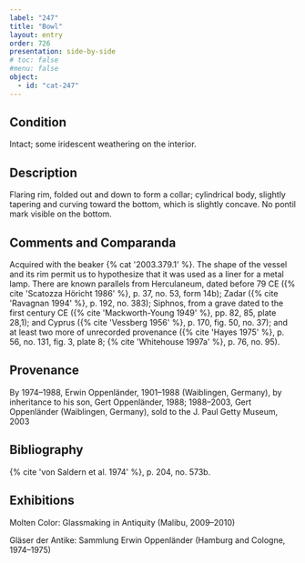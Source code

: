```yaml
---
label: "247"
title: "Bowl"
layout: entry
order: 726
presentation: side-by-side
# toc: false
#menu: false 
object:
  - id: "cat-247"
---
```


## Condition

Intact; some iridescent weathering on the interior.

## Description

Flaring rim, folded out and down to form a collar; cylindrical body, slightly tapering and curving toward the bottom, which is slightly concave. No pontil mark visible on the bottom.

## Comments and Comparanda

Acquired with the beaker {% cat '2003.379.1' %}. The shape of the vessel and its rim permit us to hypothesize that it was used as a liner for a metal lamp. There are known parallels from Herculaneum, dated before 79 CE ({% cite 'Scatozza Höricht 1986' %}, p. 37, no. 53, form 14b); Zadar ({% cite 'Ravagnan 1994' %}, p. 192, no. 383); Siphnos, from a grave dated to the first century CE ({% cite 'Mackworth-Young 1949' %}, pp. 82, 85, plate 28,1); and Cyprus ({% cite 'Vessberg 1956' %}, p. 170, fig. 50, no. 37); and at least two more of unrecorded provenance ({% cite 'Hayes 1975' %}, p. 56, no. 131, fig. 3, plate 8; {% cite 'Whitehouse 1997a' %}, p. 76, no. 95).

## Provenance

By 1974–1988, Erwin Oppenländer, 1901–1988 (Waiblingen, Germany), by inheritance to his son, Gert Oppenländer, 1988; 1988–2003, Gert Oppenländer (Waiblingen, Germany), sold to the J. Paul Getty Museum, 2003

## Bibliography

{% cite 'von Saldern et al. 1974' %}, p. 204, no. 573b.

## Exhibitions

Molten Color: Glassmaking in Antiquity (Malibu, 2009–2010)

Gläser der Antike: Sammlung Erwin Oppenländer (Hamburg and Cologne, 1974–1975)
